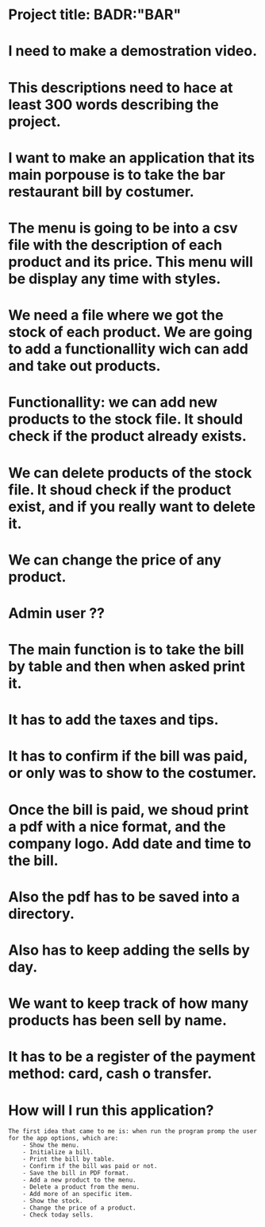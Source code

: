 # Project title: __BADR__:"__BAR__"

# I need to make a demostration video.

# This descriptions need to hace at least 300 words describing the project.

# I want to make an application that its main porpouse is to take the bar restaurant bill by costumer.
# The menu is going to be into a csv file with the description of each product and its price. This menu will be display any time with styles.
# We need a file where we got the stock of each product. We are  going to add a functionallity wich can add and take out products.
# Functionallity: we can add new products to the stock file. It should check if the product already exists.
# We can delete products of the stock file. It shoud check if the product exist, and if you really want to delete it.
# We can change the price of any product.
# Admin user ??

# The main function is to take the bill by table and then when asked print it.
# It has to add the taxes and tips.
# It has to confirm if the bill was paid, or only was to show to the costumer.
# Once the bill is paid, we shoud print a pdf with a nice format, and the company logo. Add date and time to the bill.
# Also the pdf has to be saved into a directory.

# Also has to keep adding the sells by day.
# We want to keep track of how many products has been sell by name.
# It has to be a register of the payment method: card, cash o transfer.

# How will I run this application?
    The first idea that came to me is: when run the program promp the user for the app options, which are:
        - Show the menu.
        - Initialize a bill.
        - Print the bill by table.
        - Confirm if the bill was paid or not.
        - Save the bill in PDF format.
        - Add a new product to the menu.
        - Delete a product from the menu.
        - Add more of an specific item.
        - Show the stock.
        - Change the price of a product.
        - Check today sells.
